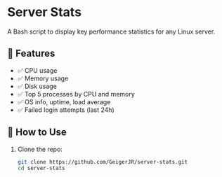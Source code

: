 # Server Stats

A Bash script to display key performance statistics for any Linux server.

## 🔧 Features

- ✅ CPU usage
- ✅ Memory usage
- ✅ Disk usage
- ✅ Top 5 processes by CPU and memory
- ✅ OS info, uptime, load average
- ✅ Failed login attempts (last 24h)

## 🚀 How to Use

1. Clone the repo:
   ```bash
   git clone https://github.com/GeigerJR/server-stats.git
   cd server-stats
